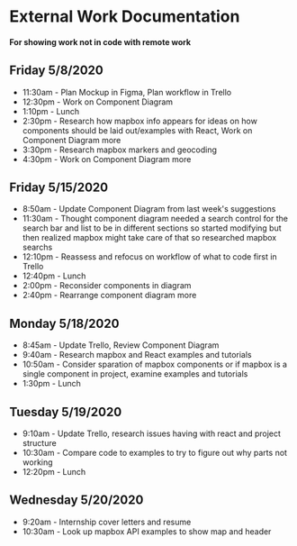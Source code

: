 # External Work Documentation
#### For showing work not in code with remote work

## Friday 5/8/2020

- 11:30am - Plan Mockup in Figma, Plan workflow in Trello
- 12:30pm - Work on Component Diagram
- 1:10pm - Lunch
- 2:30pm -  Research how mapbox info appears for ideas on how components should be laid out/examples with React, Work on Component Diagram more
- 3:30pm - Research mapbox markers and geocoding
- 4:30pm - Work on Component Diagram more

## Friday 5/15/2020

- 8:50am - Update Component Diagram from last week's suggestions
- 11:30am - Thought component diagram needed a search control for the search bar and list to be in different sections so started modifying but then realized mapbox might take care of that so researched mapbox searchs
- 12:10pm - Reassess and refocus on workflow of what to code first in Trello
- 12:40pm - Lunch
- 2:00pm - Reconsider components in diagram
- 2:40pm - Rearrange component diagram more

## Monday 5/18/2020

- 8:45am - Update Trello, Review Component Diagram
- 9:40am - Research mapbox and React examples and tutorials
- 10:50am - Consider sparation of mapbox components or if mapbox is a single component in project, examine examples and tutorials
- 1:30pm - Lunch

## Tuesday 5/19/2020

- 9:10am - Update Trello, research issues having with react and project structure
- 10:30am - Compare code to examples to try to figure out why parts not working
- 12:20pm - Lunch

## Wednesday 5/20/2020
- 9:20am - Internship cover letters and resume
- 10:30am - Look up mapbox API examples to show map and header